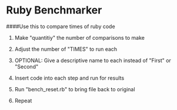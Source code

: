 Ruby Benchmarker
========

####Use this to compare times of ruby code

1. Make "quantitiy" the number of comparisons to make

1. Adjust the number of "TIMES" to run each 

1. OPTIONAL: Give a descriptive name to each instead of "First" or "Second"

1. Insert code into each step and run for results

1. Run "bench_reset.rb" to bring file back to original

1. Repeat
